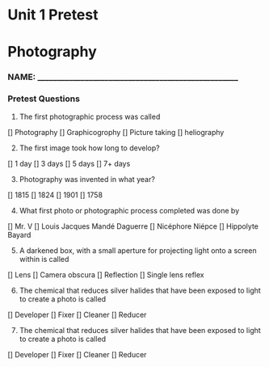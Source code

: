# Unit 1 Pretest

# Photography

### NAME: ___________________________________________________

### Pretest Questions

1. The first photographic process was called

[] Photography
[] Graphicogrophy
[] Picture taking
[] heliography

2. The first image took how long to develop?

[] 1 day
[] 3 days
[] 5 days
[] 7+ days

3. Photography was invented in what year?

[] 1815
[] 1824
[] 1901
[] 1758

4. What first photo or photographic process completed was done by

[] Mr. V
[] Louis Jacques Mandé Daguerre
[] Nicéphore Niépce
[] Hippolyte Bayard

5. A darkened box, with a small aperture for projecting light onto a screen within is called

[] Lens
[] Camera obscura
[] Reflection
[] Single lens reflex

6. The chemical that reduces silver halides that have been exposed to light to create a photo is called

[] Developer
[] Fixer
[] Cleaner
[] Reducer

7. The chemical that reduces silver halides that have been exposed to light to create a photo is called

[] Developer
[] Fixer
[] Cleaner
[] Reducer
